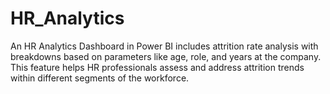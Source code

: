 # HR_Analytics
An HR Analytics Dashboard in Power BI includes attrition rate analysis with breakdowns based on parameters like age, role, and years at the company. This feature helps HR professionals assess and address attrition trends within different segments of the workforce.
